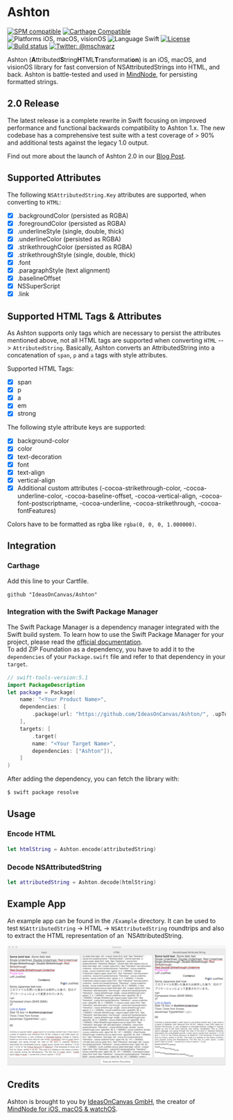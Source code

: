 # Ashton 

[![SPM compatible](https://img.shields.io/badge/SPM-compatible-4BC51D.svg?style=flat)](https://swift.org/package-manager/)
[![Carthage Compatible](https://img.shields.io/badge/Carthage-compatible-4BC51D.svg?style=flat)](https://github.com/Carthage/Carthage)
![Platforms iOS, macOS, visionOS](https://img.shields.io/badge/Platform-iOS%20|%20macOS|%20visionOS-blue.svg "Platforms iOS, macOS, visionOS")
![Language Swift](https://img.shields.io/badge/Language-Swift%205-green.svg "Swift 5.0")
[![License](https://img.shields.io/badge/license-MIT-green.svg?style=flat)](LICENSE.md)
[![Build status](https://badge.buildkite.com/418f84ba1ee2d996d15acb9332cf231a0d174f679873cb60ce.svg?branch=master)](https://buildkite.com/ideasoncanvas/ashton)
[![Twitter: @_mschwarz_](https://img.shields.io/badge/Twitter-@__mschwarz__-red.svg?style=flat)](https://twitter.com/_mschwarz_)

Ashton (<b>A</b>ttributed<b>S</b>tring<b>H</b>TML<b>T</b>ransformati<b>on</b>) is an iOS, macOS, and visionOS library for fast conversion of NSAttributedStrings into HTML, and back. Ashton is battle-tested and used in [MindNode](https://mindnode.com), for persisting formatted strings.

## 2.0 Release

The latest release is a complete rewrite in Swift focusing on improved performance and functional backwards compatibility to Ashton 1.x. The new codebase has a comprehensive test suite with a test coverage of > 90% and additional tests against the legacy 1.0 output. 

Find out more about the launch of Ashton 2.0 in our [Blog Post](https://mindnode.com/news/2019-04-10-a-snappier-mindnode-text-persistence).

## Supported Attributes

The following `NSAttributedString.Key` attributes are supported, when converting to `HTML`:
- [x] .backgroundColor (persisted as RGBA)
- [x] .foregroundColor (persisted as RGBA)
- [x] .underlineStyle (single, double, thick)
- [x] .underlineColor (persisted as RGBA)
- [x] .strikethroughColor (persisted as RGBA)
- [x] .strikethroughStyle (single, double, thick)
- [x] .font
- [x] .paragraphStyle (text alignment)
- [x] .baselineOffset
- [x] NSSuperScript
- [x] .link

## Supported HTML Tags & Attributes

As Ashton supports only tags which are necessary to persist the attributes mentioned above, not all HTML tags are supported when converting `HTML` --> `AttributedString`. Basically, Ashton converts an AttributedString into a concatenation of `span`, `p` and `a` tags with style attributes. 

Supported HTML Tags:
- [x] span
- [x] p
- [x] a
- [x] em
- [x] strong

The following style attribute keys are supported:
- [x] background-color
- [x] color
- [x] text-decoration
- [x] font
- [x] text-align
- [x] vertical-align
- [x] Additional custom attributes (-cocoa-strikethrough-color, -cocoa-underline-color, -cocoa-baseline-offset, -cocoa-vertical-align, -cocoa-font-postscriptname, -cocoa-underline, -cocoa-strikethrough, -cocoa-fontFeatures)

Colors have to be formatted as rgba like `rgba(0, 0, 0, 1.000000)`.

## Integration

### Carthage

Add this line to your Cartfile.
```
github "IdeasOnCanvas/Ashton"
```

### Integration with the Swift Package Manager

The Swift Package Manager is a dependency manager integrated with the Swift build system. To learn how to use the Swift Package Manager for your project, please read the [official documentation](https://github.com/apple/swift-package-manager/blob/master/Documentation/Usage.md).  
To add ZIP Foundation as a dependency, you have to add it to the `dependencies` of your `Package.swift` file and refer to that dependency in your `target`.

```swift
// swift-tools-version:5.1
import PackageDescription
let package = Package(
    name: "<Your Product Name>",
    dependencies: [
		.package(url: "https://github.com/IdeasOnCanvas/Ashton/", .upToNextMajor(from: "2.0.0"))
    ],
    targets: [
        .target(
		name: "<Your Target Name>",
		dependencies: ["Ashton"]),
    ]
)
```

After adding the dependency, you can fetch the library with:

```bash
$ swift package resolve
```

## Usage

### Encode HTML

```swift
let htmlString = Ashton.encode(attributedString)
```

### Decode NSAttributedString

```swift
let attributedString = Ashton.decode(htmlString)
```

## Example App

An example app can be found in the `/Example` directory. It can be used to test `NSAttributedString` -> HTML -> `NSAttributedString` roundtrips and also to extract the HTML representation of an `NSAttributedString.

![](README/exampleScreenshot.png)


## Credits

Ashton is brought to you by [IdeasOnCanvas GmbH](https://ideasoncanvas.com), the creator of [MindNode for iOS, macOS & watchOS](https://mindnode.com).
